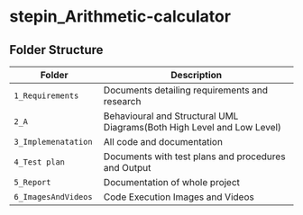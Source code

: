 # stepin_Arithmetic-calculator
## Folder Structure
Folder                   | Description
-------------------------| -----------------------------------------
`1_Requirements`         | Documents detailing requirements and research
`2_A      `         | Behavioural and Structural UML Diagrams(Both High Level and Low Level)
`3_Implemenatation `     | All code and documentation
`4_Test plan     `       | Documents with test plans and procedures and Output
`5_Report`               | Documentation of whole project
`6_ImagesAndVideos`      | Code Execution Images and Videos

